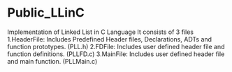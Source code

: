 # Public_LLinC
Implementation of Linked List in C Language
It consists of 3 files
  1.HeaderFile: Includes Predefined Header files, Declarations, ADTs and function prototypes. (PLL.h)
  2.FDFile: Includes user defined header file and function definitions. (PLLFD.c)
  3.MainFile: Includes user defined header file and main function. (PLLMain.c)
